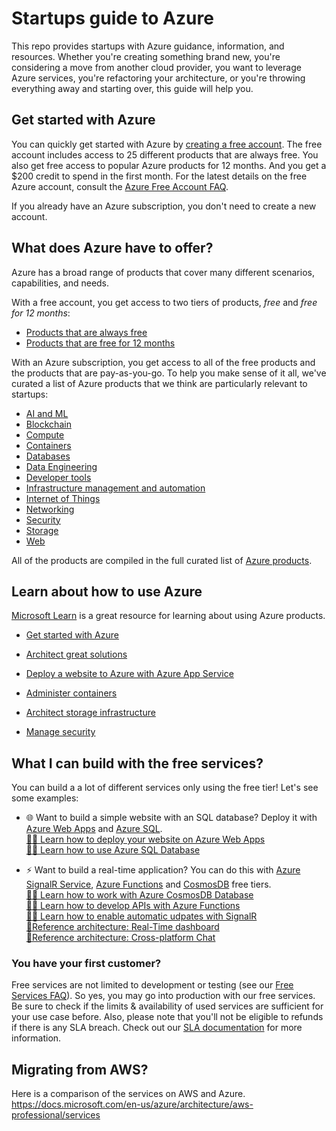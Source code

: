 # Startups guide to Azure
This repo provides startups with Azure guidance, information, and resources. Whether you're creating something brand new, you're considering a move from another cloud provider, you want to leverage Azure services, you're refactoring your architecture, or you're throwing everything away and starting over, this guide will help you.

## Get started with Azure
You can quickly get started with Azure by [creating a free account](https://azure.microsoft.com/en-us/). The free account includes access to 25 different products that are always free. You also get free access to popular Azure products for 12 months. And you get a $200 credit to spend in the first month. For the latest details on the free Azure account, consult the [Azure Free Account FAQ](https://azure.microsoft.com/en-us/free/free-account-faq/).

If you already have an Azure subscription, you don't need to create a new account.

## What does Azure have to offer?
Azure has a broad range of products that cover many different scenarios, capabilities, and needs.

With a free account, you get access to two tiers of products, *free* and *free for 12 months*:

- [Products that are always free](products/azure-products-free.md)
- [Products that are free for 12 months](products/azure-products-free-trial.md)

With an Azure subscription, you get access to all of the free products and the products that are pay-as-you-go. To help you make sense of it all, we've curated a list of Azure products that we think are particularly relevant to startups:

- [AI and ML](products/azure-products.md#ai-and-ml)
- [Blockchain](products/azure-products.md#blockchain)
- [Compute](products/azure-products.md#compute)
- [Containers](products/azure-products.md#containers)
- [Databases](products/azure-products.md#databases)
- [Data Engineering](products/azure-products.md#data-engineering)
- [Developer tools](products/azure-products.md#developer-tools)
- [Infrastructure management and automation](products/azure-products.md#infrastructure-management-and-automation)
- [Internet of Things](products/azure-products.md#internet-of-things)
- [Networking](products/azure-products.md#networking)
- [Security](products/azure-products.md#security)
- [Storage](products/azure-products.md#storage)
- [Web](products/azure-products.md#web)

All of the products are compiled in the full curated list of [Azure products](products/azure-products.md).

## Learn about how to use Azure
[Microsoft Learn](https://docs.microsoft.com/en-us/learn/browse/?products=azure&resource_type=learning%20path) is a great resource for learning about using Azure products.

- [Get started with Azure](https://docs.microsoft.com/en-us/users/RobertStandefer-8146/collections/wpmzto47zxj3o)

- [Architect great solutions](https://docs.microsoft.com/en-us/learn/paths/architect-great-solutions-in-azure/)

- [Deploy a website to Azure with Azure App Service](https://docs.microsoft.com/en-us/learn/paths/deploy-a-website-with-azure-app-service/)

- [Administer containers](https://docs.microsoft.com/en-us/learn/paths/administer-containers-in-azure/)

- [Architect storage infrastructure](https://docs.microsoft.com/en-us/learn/paths/architect-storage-infrastructure/)

- [Manage security](https://docs.microsoft.com/en-us/users/robertstandefer-8146/collections/wpmzto4or14yk)

## What I can build with the free services?
You can build a a lot of different services only using the free tier! Let's see some examples:

- 🌐 Want to build a simple website with an SQL database? Deploy it with [Azure Web Apps](https://azure.microsoft.com/services/app-service/web/) and [Azure SQL](https://azure.microsoft.com/services/sql-database/).
<br/>[👩‍🎓 Learn how to deploy your website on Azure Web Apps](https://docs.microsoft.com/learn/paths/deploy-a-website-with-azure-app-service/)
<br/>[👩‍🎓 Learn how to use Azure SQL Database](https://docs.microsoft.com/learn/modules/provision-azure-sql-db/)

- ⚡ Want to build a real-time application? You can do this with [Azure SignalR Service](https://azure.microsoft.com/services/signalr-service/), [Azure Functions](https://azure.microsoft.com/services/functions/) and [CosmosDB](https://azure.microsoft.com/services/cosmos-db/) free tiers. 
<br/>[👩‍🎓 Learn how to work with Azure CosmosDB Database](https://docs.microsoft.com/en-us/learn/paths/work-with-nosql-data-in-azure-cosmos-db/)
<br/>[👩‍🎓 Learn how to develop APIs with Azure Functions](https://docs.microsoft.com/learn/modules/build-api-azure-functions/)
<br/>[👩‍🎓 Learn how to enable automatic udpates with SignalR](https://docs.microsoft.com/en-us/learn/modules/automatic-update-of-a-webapp-using-azure-functions-and-signalr/)
<br/>[📐Reference architecture: Real-Time dashboard](https://docs.microsoft.com/azure/architecture/solution-ideas/articles/real-time-web-dashboard) 
<br/>[📐Reference architecture: Cross-platform Chat](https://docs.microsoft.com/azure/architecture/solution-ideas/articles/cross-platform-chat)


### You have your first customer?
Free services are not limited to development or testing (see our [Free Services FAQ](https://azure.microsoft.com/en-us/free/free-account-faq/)). So yes, you may go into production with our free services. Be sure to check if the limits & availability of used services are sufficient for your use case before. Also, please note that you'll not be eligible to refunds if there is any SLA breach. Check out our [SLA documentation](https://azure.microsoft.com/en-us/free/free-account-faq/) for more information.

## Migrating from AWS?
Here is a comparison of the services on AWS and Azure. https://docs.microsoft.com/en-us/azure/architecture/aws-professional/services
